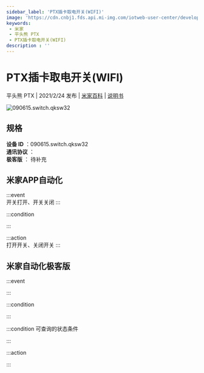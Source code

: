 ```yaml
---
sidebar_label: 'PTX插卡取电开关(WIFI)'
image: 'https://cdn.cnbj1.fds.api.mi-img.com/iotweb-user-center/developer_1679047841249BPs1Sjby.png?GalaxyAccessKeyId=AKVGLQWBOVIRQ3XLEW&Expires=9223372036854775807&Signature=mw+hkfC+OtzhJJermRj7DzelfdU='
keywords: 
 - 米家
 - 平头熊 PTX
 - PTX插卡取电开关(WIFI)
description : ''
---
```

# PTX插卡取电开关(WIFI)

平头熊 PTX | 2021/2/24 发布 | [米家百科](https://home.mi.com/webapp/content/baike/product/index.html?model=090615.switch.qksw32) | [说明书](https://home.mi.com/views/introduction.html?model=090615.switch.qksw32&region=cn)

![090615.switch.qksw32](https://cdn.cnbj1.fds.api.mi-img.com/iotweb-user-center/developer_1679047841249BPs1Sjby.png?GalaxyAccessKeyId=AKVGLQWBOVIRQ3XLEW&Expires=9223372036854775807&Signature=mw+hkfC+OtzhJJermRj7DzelfdU=)

## 规格  
> 
**设备 ID** ：090615.switch.qksw32  
**通讯协议** ：  
**极客版**  ： 待补充 


## 米家APP自动化  

:::event  
开关打开、开关关闭
:::

:::condition  

:::

:::action   
打开开关、关闭开关
:::

## 米家自动化极客版  

:::event  

:::

:::condition  

:::

:::condition 可查询的状态条件  

:::

:::action  

:::

        
